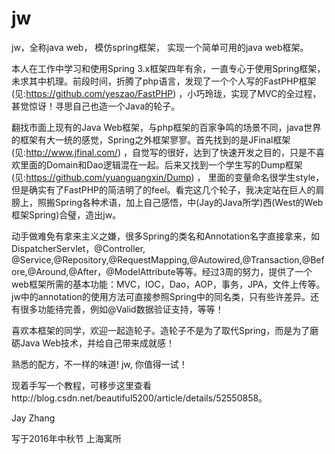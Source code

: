# jw
jw，全称java web， 模仿spring框架， 实现一个简单可用的java web框架。

本人在工作中学习和使用Spring 3.x框架四年有余，一直专心于使用Spring框架，未求其中机理。前段时间，折腾了php语言，发现了一个个人写的FastPHP框架(见:https://github.com/yeszao/FastPHP) ，小巧玲珑，实现了MVC的全过程，甚觉惊讶！寻思自己也造一个Java的轮子。

翻找市面上现有的Java Web框架，与php框架的百家争鸣的场景不同，java世界的框架有大一统的感觉，Spring之外框架寥寥。首先找到的是JFinal框架(见:http://www.jfinal.com/) ，自觉写的很好，达到了快速开发之目的，只是不喜欢里面的Domain和Dao逻辑混在一起。后来又找到一个学生写的Dump框架(见:https://github.com/yuanguangxin/Dump) ， 里面的变量命名很学生style，但是确实有了FastPHP的简洁明了的feel。看完这几个轮子，我决定站在巨人的肩膀上，照搬Spring各种术语，加上自己感悟，中(Jay的Java所学)西(West的Web框架Spring)合璧，造出jw。

动手做难免有拿来主义之嫌，很多Spring的类名和Annotation名字直接拿来，如DispatcherServlet，@Controller, @Service,@Repository,@RequestMapping,@Autowired,@Transaction,@Before,@Around,@After，@ModelAttribute等等。经过3周的努力，提供了一个web框架所需的基本功能：MVC，IOC，Dao，AOP，事务，JPA，文件上传等。jw中的annotation的使用方法可直接参照Spring中的同名类，只有些许差异。还有很多功能待完善，例如@Valid数据验证支持，等等！

喜欢本框架的同学，欢迎一起造轮子。造轮子不是为了取代Spring，而是为了磨砺Java Web技术，并给自己带来成就感！

熟悉的配方，不一样的味道! jw, 你值得一试！

现着手写一个教程，可移步这里查看http://blog.csdn.net/beautiful5200/article/details/52550858。

Jay Zhang

写于2016年中秋节 上海寓所

